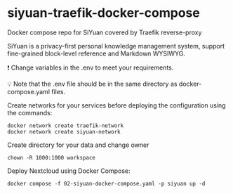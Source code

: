 # siyuan-traefik-docker-compose

Docker compose repo for SiYuan covered by Traefik reverse-proxy

SiYuan is a privacy-first personal knowledge management system, support fine-grained block-level reference and Markdown WYSIWYG.


❗ Change variables in the .env to meet your requirements.

💡 Note that the .env file should be in the same directory as docker-compose.yaml files.

Create networks for your services before deploying the configuration using the commands:

```
docker network create traefik-network
docker network create siyuan-network
```
Create directory for your data and change owner
```
chown -R 1000:1000 workspace
```
Deploy Nextcloud using Docker Compose:
```
docker compose -f 02-siyuan-docker-compose.yaml -p siyuan up -d
```
